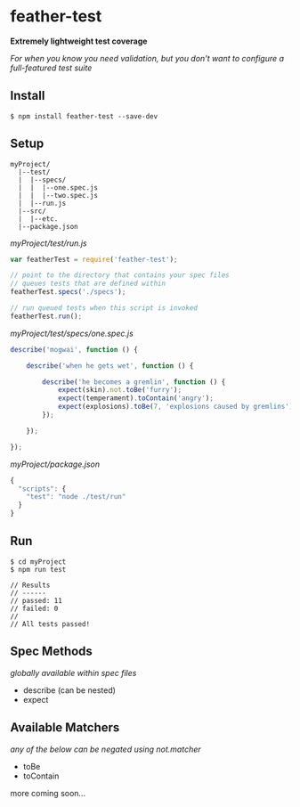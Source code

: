 # feather-test

**Extremely lightweight test coverage**

*For when you know you need validation, but you don't want to configure a full-featured test suite*

## Install
```
$ npm install feather-test --save-dev
```

## Setup
```
myProject/
  |--test/
  |  |--specs/
  |  |  |--one.spec.js
  |  |  |--two.spec.js
  |  |--run.js
  |--src/
  |  |--etc.
  |--package.json
```

*myProject/test/run.js*
```js
var featherTest = require('feather-test');

// point to the directory that contains your spec files
// queues tests that are defined within
featherTest.specs('./specs');

// run queued tests when this script is invoked
featherTest.run();
```

*myProject/test/specs/one.spec.js*
```js
describe('mogwai', function () {

    describe('when he gets wet', function () {

        describe('he becomes a gremlin', function () {
            expect(skin).not.toBe('furry');
            expect(temperament).toContain('angry');
            expect(explosions).toBe(7, 'explosions caused by gremlins');
        });

    });

});
```

*myProject/package.json*
```js
{
  "scripts": {
    "test": "node ./test/run"    
  }
}
```

## Run
```
$ cd myProject
$ npm run test

// Results
// ------
// passed: 11
// failed: 0
//
// All tests passed!
```

## Spec Methods
*globally available within spec files*

- describe (can be nested)
- expect

## Available Matchers
*any of the below can be negated using not.matcher*

- toBe
- toContain

more coming soon...

